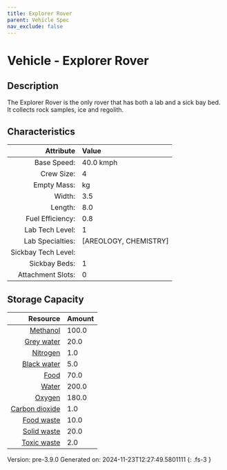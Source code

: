 ```yaml
---
title: Explorer Rover
parent: Vehicle Spec
nav_exclude: false
---
```

# Vehicle - Explorer Rover

## Description
The Explorer Rover is the only rover that has both a lab and a sick bay bed. &#10;&#9;&#9;&#9;It collects rock samples, ice and regolith.

## Characteristics

| Attribute      | Value |
|--------:|:------|
|Base Speed:|40.0 kmph|
|Crew Size:|4|
|Empty Mass:| kg|
|Width:|3.5|
|Length:|8.0|
|Fuel Efficiency:|0.8|
|Lab Tech Level:|1|
|Lab Specialties:|[AREOLOGY, CHEMISTRY]|
|Sickbay Tech Level:||
|Sickbay Beds:|1|
|Attachment Slots:|0|


## Storage Capacity

| Resource      | Amount |
|--------:|:------|
|[Methanol](../resource/methanol.html)|100.0|
|[Grey water](../resource/grey-water.html)|20.0|
|[Nitrogen](../resource/nitrogen.html)|1.0|
|[Black water](../resource/black-water.html)|5.0|
|[Food](../resource/food.html)|70.0|
|[Water](../resource/water.html)|200.0|
|[Oxygen](../resource/oxygen.html)|180.0|
|[Carbon dioxide](../resource/carbon-dioxide.html)|1.0|
|[Food waste](../resource/food-waste.html)|10.0|
|[Solid waste](../resource/solid-waste.html)|20.0|
|[Toxic waste](../resource/toxic-waste.html)|2.0|

Version: pre-3.9.0 Generated on: 2024-11-23T12:27:49.5801111
{: .fs-3 }
